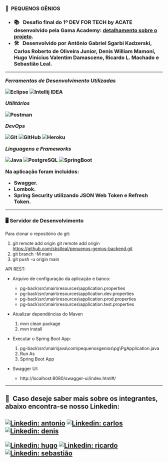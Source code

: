 <h3> 🏫 &nbsp;PEQUENOS GÊNIOS <h3/>

- 📚 &nbsp; Desafio final do 1º **DEV FOR TECH by ACATE** desenvolvido pela Gama Academy: <a href="https://drive.google.com/file/d/1sG0nCl7868g2TRcnQ5rYnyhQ9YctgKAx/view?usp=sharing" target="_blank">detalhamento sobre o projeto</a>.
- 🛠 &nbsp; Desenvolvido por **Antônio Gabriel Sgarbi Kadzerski, Carlos Roberto de Oliveira Junior, Denis William Mamoni, Hugo Vinícius Valentim Damasceno, Ricardo L. Machado e Sebastião Leal**.

 ---

*Ferramentas de Desenvolvimento Utilizadas*

![Eclipse](https://img.shields.io/badge/-Eclipse-333333?style=flat&logo=Eclipse&logoColor=white)
![Intellij IDEA](https://img.shields.io/badge/IntelliJ_IDEA-333333?style=flat&logo=intellij-idea&logoColor=IntelliJ_IDEA)

*Utilitários*

![Postman](https://img.shields.io/badge/-Postman-333333?style=flat&logo=postman)

*DevOps*

![Git](https://img.shields.io/badge/-Git-333333?style=flat&logo=git)
![GitHub](https://img.shields.io/badge/-GitHub-333333?style=flat&logo=github)
![Heroku](https://img.shields.io/badge/Heroku-333333?style=flat&logo=heroku&logoColor=Heroku)

*Linguagens e Frameworks*

![Java](https://img.shields.io/badge/Java-333333?style=flat&logo=java&logoColor=Java)
![PostgreSQL](https://img.shields.io/badge/PostgreSQL-333333?style=flat&logo=postgresql&logoColor=PostgreSQL)
![SpringBoot](https://img.shields.io/badge/-SpringBoot-333333?style=flat&logo=SpringBoot)

Na aplicação foram incluídos: 
- Swagger.
- Lombok.
- Spring Security utilizando JSON Web Token e Refresh Token.
  
---

### 🖥️ Servidor de Desenvolvimento

Para clonar o repositório do git:

1. git remote add origin git remote add origin https://github.com/sbstleal/pequenos-genios-backend.git
2. git branch -M main
3. git push -u origin main

API REST:

- Arquivo de configuração da aplicação e banco:
    - pg-back\src\main\resources\application.properties
    - pg-back\src\main\resources\application.dev.properties
    - pg-back\src\main\resources\application.prod.properties
    - pg-back\src\main\resources\application.test.properties

- Atualizar dependências do Maven
  
    1. mvn clean package
    2. mvn install

- Executar o Spring Boot App:

    1. pg-back\src\main\java\com\pequenosgenios\pg\PgApplication.java
    2. Run As
    3. Spring Boot App


- Swagger UI:
    - http://localhost:8080/swagger-ui/index.html#/
---

<h2> 💼 &nbsp;Caso deseje saber mais sobre os integrantes, abaixo encontra-se nosso Linkedin: <h2/>

[![Linkedin: antonio](https://img.shields.io/badge/-Antônio-blue?style=flat-square&logo=Linkedin&logoColor=white&link=https://www.linkedin.com/in/agsk)](https://www.linkedin.com/in/agsk)
[![Linkedin: carlos](https://img.shields.io/badge/-Carlos-blue?style=flat-square&logo=Linkedin&logoColor=white&link=https://www.linkedin.com/in/karlinhos987/)](https://www.linkedin.com/in/karlinhos987/)
[![Linkedin: denis](https://img.shields.io/badge/-Denis-blue?style=flat-square&logo=Linkedin&logoColor=white&link=https://www.linkedin.com/in/denis-william-mamoni/)](https://www.linkedin.com/in/denis-william-mamoni/)

[![Linkedin: hugo](https://img.shields.io/badge/-Hugo-blue?style=flat-square&logo=Linkedin&logoColor=white&link=https://www.linkedin.com/in/hugo-damasceno/)](https://www.linkedin.com/in/hugo-damasceno/)
[![Linkedin: ricardo](https://img.shields.io/badge/-Ricardo-blue?style=flat-square&logo=Linkedin&logoColor=white&link=https://www.linkedin.com/in/ricardolmachado/)](https://www.linkedin.com/in/ricardolmachado/)
[![Linkedin: sebastião](https://img.shields.io/badge/-Sebastião-blue?style=flat-square&logo=Linkedin&logoColor=white&link=https://www.linkedin.com/in/sbstleal/)](https://www.linkedin.com/in/sbstleal/)
